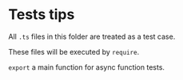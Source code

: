 # Tests tips

All `.ts` files in this folder are treated as a test case.

These files will be executed by `require`.

`export` a main function for async function tests.
